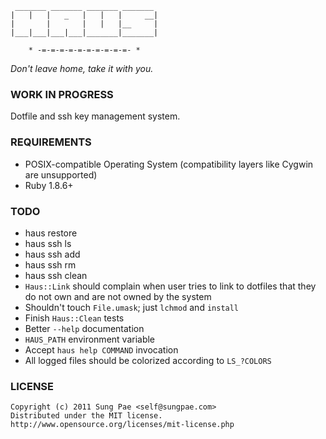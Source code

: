 
     _______ _______ _______ _______
    |   |   |   _   |   |   |     __|
    |       |       |   |   |__     |
    |___|___|___|___|_______|_______|

        * -=-=-=-=-=-=-=-=-=-=- *


_Don't leave home, take it with you._


### WORK IN PROGRESS ###

Dotfile and ssh key management system.


### REQUIREMENTS ###

 - POSIX-compatible Operating System
   (compatibility layers like Cygwin are unsupported)
 - Ruby 1.8.6+


### TODO ###

 - haus restore
 - haus ssh ls
 - haus ssh add
 - haus ssh rm
 - haus ssh clean
 - `Haus::Link` should complain when user tries to link to dotfiles that
   they do not own and are not owned by the system
 - Shouldn't touch `File.umask`; just `lchmod` and `install`
 - Finish `Haus::Clean` tests
 - Better `--help` documentation
 - `HAUS_PATH` environment variable
 - Accept `haus help COMMAND` invocation
 - All logged files should be colorized according to `LS_?COLORS`


### LICENSE ###

    Copyright (c) 2011 Sung Pae <self@sungpae.com>
    Distributed under the MIT license.
    http://www.opensource.org/licenses/mit-license.php
